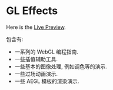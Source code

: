 # GL Effects

Here is the [Live Preview](https://purhya.github.io/gl-effects/).


包含有:

- 一系列的 WebGL 编程指南.
- 一些插值辅助工具.
- 一些基本的图像处理, 例如调色等的演示.
- 一些过场动画演示.
- 一些 AEGL 模板的渲染演示.
